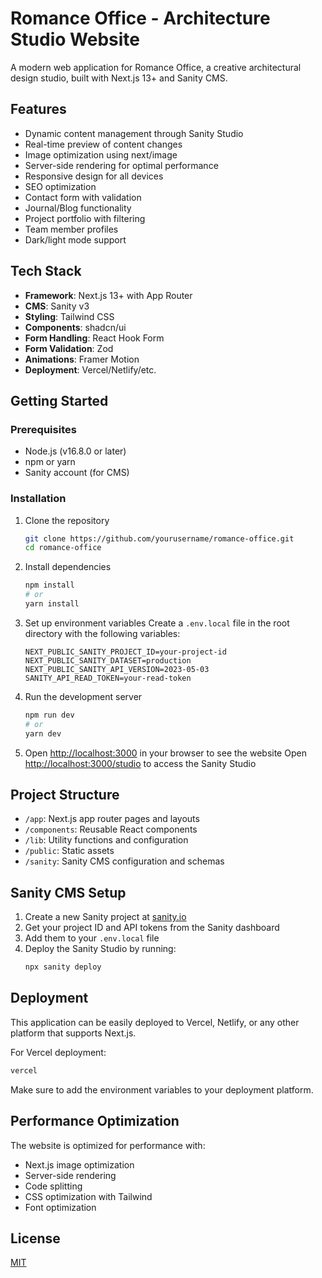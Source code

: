 # Romance Office - Architecture Studio Website

A modern web application for Romance Office, a creative architectural design studio, built with Next.js 13+ and Sanity CMS.

## Features

- Dynamic content management through Sanity Studio
- Real-time preview of content changes
- Image optimization using next/image
- Server-side rendering for optimal performance
- Responsive design for all devices
- SEO optimization
- Contact form with validation
- Journal/Blog functionality
- Project portfolio with filtering
- Team member profiles
- Dark/light mode support

## Tech Stack

- **Framework**: Next.js 13+ with App Router
- **CMS**: Sanity v3
- **Styling**: Tailwind CSS
- **Components**: shadcn/ui
- **Form Handling**: React Hook Form
- **Form Validation**: Zod
- **Animations**: Framer Motion
- **Deployment**: Vercel/Netlify/etc.

## Getting Started

### Prerequisites

- Node.js (v16.8.0 or later)
- npm or yarn
- Sanity account (for CMS)

### Installation

1. Clone the repository
   ```bash
   git clone https://github.com/yourusername/romance-office.git
   cd romance-office
   ```

2. Install dependencies
   ```bash
   npm install
   # or
   yarn install
   ```

3. Set up environment variables
   Create a `.env.local` file in the root directory with the following variables:
   ```
   NEXT_PUBLIC_SANITY_PROJECT_ID=your-project-id
   NEXT_PUBLIC_SANITY_DATASET=production
   NEXT_PUBLIC_SANITY_API_VERSION=2023-05-03
   SANITY_API_READ_TOKEN=your-read-token
   ```

4. Run the development server
   ```bash
   npm run dev
   # or
   yarn dev
   ```

5. Open [http://localhost:3000](http://localhost:3000) in your browser to see the website
   Open [http://localhost:3000/studio](http://localhost:3000/studio) to access the Sanity Studio

## Project Structure

- `/app`: Next.js app router pages and layouts
- `/components`: Reusable React components
- `/lib`: Utility functions and configuration
- `/public`: Static assets
- `/sanity`: Sanity CMS configuration and schemas

## Sanity CMS Setup

1. Create a new Sanity project at [sanity.io](https://www.sanity.io/)
2. Get your project ID and API tokens from the Sanity dashboard
3. Add them to your `.env.local` file
4. Deploy the Sanity Studio by running:
   ```bash
   npx sanity deploy
   ```

## Deployment

This application can be easily deployed to Vercel, Netlify, or any other platform that supports Next.js.

For Vercel deployment:
```bash
vercel
```

Make sure to add the environment variables to your deployment platform.

## Performance Optimization

The website is optimized for performance with:
- Next.js image optimization
- Server-side rendering
- Code splitting
- CSS optimization with Tailwind
- Font optimization

## License

[MIT](LICENSE)
